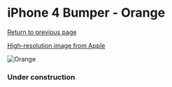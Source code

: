 # iPhone 4 Bumper - Orange

[Return to previous page](/iphone_4)

[High-resolution image from Apple](https://store.storeimages.cdn-apple.com/8756/as-images.apple.com/is/MC672?wid=4500&hei=4500&fmt=png)

<div style="width: 384px"><img src="/everyphone/MC672.png" alt="Orange"></div>

### Under construction
